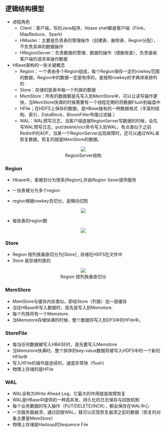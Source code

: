 ## 逻辑结构模型

- 进程角色
  - Client：客户端，写的Java程序、hbase shell都是客户端（Flink、MapReduce、Spark)
  - HMaster：主要是负责表的管理操作（创建表、删除表、Region分配），不负责具体的数据操作
  - HRegionServer：负责数据的管理、数据的操作（增删改查）、负责接收客户端的请求来操作数据
- HBase架构的一些关键概念
  - Region：一个表由多个Region组成，每个Region保存一定的rowkey范围的数据，Region中的数据一定是有序的，是按照rowkey的字典序来排列的
  - Store：存储的是表中每一个列族的数据
  - MemStore：所有的数据都是先写入到MemStore中，可以让读写操作更快，当MemStore快满的时候需要有一个线程定期的将数据Flush到磁盘中
  - HFile；在HDFS上保存的数据，是HBase独有的一种数据格式（丰富的结构、索引、DataBlock、BloomFilter布隆过滤器.）
  - WAL：WAL预写日志，当客户端连接RegionServer写数据的时候，会先写WAL预写日志，put/delete/incr命令写入到WAL，有点类似于之前Redis中的AOF，当某一个RegionServer出现故障时，还可以通过WAL来恢复数据，恢复的就是MemStore的数据。


<div align="center">
  <img src="https://davidhlp.asia/d/HLP/Blog/Hbase/regionjiegoutu.png" />
   <p style="margin-top: 2px;">RegionServer结构</p>
</div>

### Region

- Hbase中，表被划分为很多[Region],并由Region Sever提供服务

- 一张表被分为多个region

- region根据rowkey去切分，是横向切割

<div align="center">
  <img src="https://davidhlp.asia/d/HLP/Blog/Hbase/20241020155331.png" />
</div>

- 每张表的region数

<div align="center">
  <img src="https://davidhlp.asia/d/HLP/Blog/Hbase/20241020165204.png" />
</div>

### Store

- Region 按列族垂直切分为[Store] , 存储在HDFS在文件中
- Store 是存储列族的

<div align="center">
  <img src="https://davidhlp.asia/d/HLP/Blog/Hbase/b779cb9acfe6ee49c1e156d20e47a8a.png" />
  <p style="margin-top: 2px;">Region 按列族垂直切分</p>
</div>

### MemStore

- MemStore与缓存内存类似，即给Store（列族）加一层缓存
- 当往HBase中写入数据时，首先是写入到Memstore.
- 每个列族将有一个Memstore.
- 当Memstore存储快满的时候，整个数据将写入到DFS中的HFile中。

### StoreFile

- 每当任何数据被写入HBASE时，首先要写入Memstore
- 当Memstore快满时，整个排序的key-value数据将被写入HDFS中的一个新的HFile中
- 写入HFile的操作是连续的，速度非常快（flush）
- 物理上存储的是HFile

### WAL

- WAL全称为Write Ahead Log，它最大的作用就是故障恢复
- WAL是HBase中提供的一种高并发、持久化的日志保存与回放机制
- 每个业务数据的写入操作（PUT/DELETE/INCR），都会保存在WAL中心
- 一旦服务器崩溃，通过回放WAL，就可以实现恢复崩溃之前的数据（恢复的对象主要是MemStore）
- 物理上存储是Hadoop的Sequence File